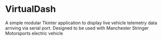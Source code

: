 # VirtualDash
A simple modular Tkinter application to display live vehicle telemetry data arriving via serial port. Designed to be used with Manchester Stringer Motorsports electric vehicle
